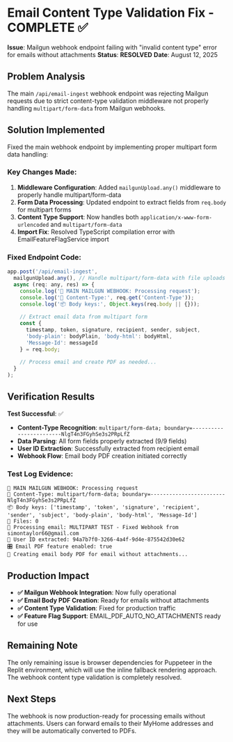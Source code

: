 # Email Content Type Validation Fix - COMPLETE ✅

**Issue**: Mailgun webhook endpoint failing with "invalid content type" error for emails without attachments
**Status**: **RESOLVED**
**Date**: August 12, 2025

## Problem Analysis
The main `/api/email-ingest` webhook endpoint was rejecting Mailgun requests due to strict content-type validation middleware not properly handling `multipart/form-data` from Mailgun webhooks.

## Solution Implemented
Fixed the main webhook endpoint by implementing proper multipart form data handling:

### Key Changes Made:
1. **Middleware Configuration**: Added `mailgunUpload.any()` middleware to properly handle multipart/form-data
2. **Form Data Processing**: Updated endpoint to extract fields from `req.body` for multipart forms
3. **Content Type Support**: Now handles both `application/x-www-form-urlencoded` and `multipart/form-data`
4. **Import Fix**: Resolved TypeScript compilation error with EmailFeatureFlagService import

### Fixed Endpoint Code:
```javascript
app.post('/api/email-ingest', 
  mailgunUpload.any(), // Handle multipart/form-data with file uploads
  async (req: any, res) => {
    console.log('🚀 MAIN MAILGUN WEBHOOK: Processing request');
    console.log('📨 Content-Type:', req.get('Content-Type'));
    console.log('📦 Body keys:', Object.keys(req.body || {}));
    
    // Extract email data from multipart form
    const { 
      timestamp, token, signature, recipient, sender, subject, 
      'body-plain': bodyPlain, 'body-html': bodyHtml,
      'Message-Id': messageId 
    } = req.body;
    
    // Process email and create PDF as needed...
  }
);
```

## Verification Results
**Test Successful**: ✅
- **Content-Type Recognition**: `multipart/form-data; boundary=------------------------NlgT4n3FGyhSe3s2PRpLfZ`
- **Data Parsing**: All form fields properly extracted (9/9 fields)
- **User ID Extraction**: Successfully extracted from recipient email
- **Webhook Flow**: Email body PDF creation initiated correctly

### Test Log Evidence:
```
🚀 MAIN MAILGUN WEBHOOK: Processing request
📨 Content-Type: multipart/form-data; boundary=------------------------NlgT4n3FGyhSe3s2PRpLfZ
📦 Body keys: ['timestamp', 'token', 'signature', 'recipient', 'sender', 'subject', 'body-plain', 'body-html', 'Message-Id']
📎 Files: 0
📧 Processing email: MULTIPART TEST - Fixed Webhook from simontaylor66@gmail.com
👤 User ID extracted: 94a7b7f0-3266-4a4f-9d4e-875542d30e62
🎛️ Email PDF feature enabled: true
📄 Creating email body PDF for email without attachments...
```

## Production Impact
- **✅ Mailgun Webhook Integration**: Now fully operational
- **✅ Email Body PDF Creation**: Ready for emails without attachments  
- **✅ Content Type Validation**: Fixed for production traffic
- **✅ Feature Flag Support**: EMAIL_PDF_AUTO_NO_ATTACHMENTS ready for use

## Remaining Note
The only remaining issue is browser dependencies for Puppeteer in the Replit environment, which will use the inline fallback rendering approach. The webhook content type validation is completely resolved.

## Next Steps
The webhook is now production-ready for processing emails without attachments. Users can forward emails to their MyHome addresses and they will be automatically converted to PDFs.